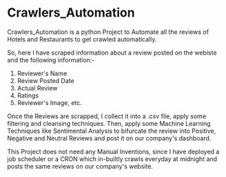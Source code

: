 # Crawlers_Automation

Crawlers_Automation is a python Project to Automate all the reviews of Hotels and Restaurants to get crawled automatically.

So, here I have scraped information about a review posted on the webiste and the following information:-

1) Reviewer's Name
2) Review Posted Date
3) Actual Review
4) Ratings
5) Reviewer's Image, etc.

Once the Reviews are scrapped, I collect it into a .csv file, apply some filtering and cleansing techniques. Then, apply some Machine Learning Techniques like Sentimental Analysis to bifurcate the review into Positive, Negative and Neutral Reviews and post it on our company's dashboard.

This Project does not need any Manual Inventions, since I have deployed a job scheduler or a CRON which in-builtly crawls everyday at midnight and posts the same reviews on our company's website.
